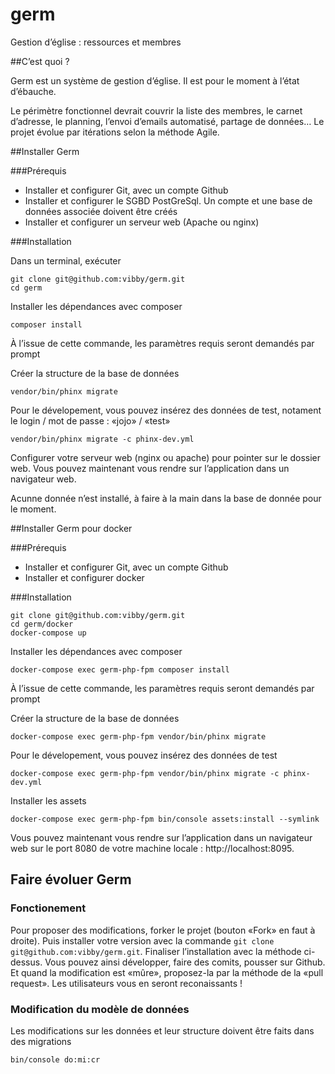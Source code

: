# germ
Gestion d’église : ressources et membres

##C’est quoi ?

Germ est un système de gestion d’église. Il est pour le moment à l’état d’ébauche.

Le périmètre fonctionnel devrait couvrir la liste des membres, le carnet d’adresse, le planning, l’envoi d’emails automatisé, partage de données… Le projet évolue par itérations selon la méthode Agile.

##Installer Germ

###Prérequis

- Installer et configurer Git, avec un compte Github
- Installer et configurer le SGBD PostGreSql. Un compte et une base de données associée doivent être créés
- Installer et configurer un serveur web (Apache ou nginx)

###Installation

Dans un terminal, exécuter

```
git clone git@github.com:vibby/germ.git
cd germ
```

Installer les dépendances avec composer
```
composer install
```
À l’issue de cette commande, les paramètres requis seront demandés par prompt

Créer la structure de la base de données
```
vendor/bin/phinx migrate
```

Pour le dévelopement, vous pouvez insérez des données de test, notament le login / mot de passe : «jojo» / «test»
```
vendor/bin/phinx migrate -c phinx-dev.yml
```

Configurer votre serveur web (nginx ou apache) pour pointer sur le dossier web.
Vous pouvez maintenant vous rendre sur l’application dans un navigateur web.

Acunne donnée n’est installé, à faire à la main dans la base de donnée pour le moment.

##Installer Germ pour docker

###Prérequis

- Installer et configurer Git, avec un compte Github
- Installer et configurer docker

###Installation


```
git clone git@github.com:vibby/germ.git
cd germ/docker
docker-compose up
```

Installer les dépendances avec composer
```
docker-compose exec germ-php-fpm composer install
```
À l’issue de cette commande, les paramètres requis seront demandés par prompt

Créer la structure de la base de données
```
docker-compose exec germ-php-fpm vendor/bin/phinx migrate
```

Pour le dévelopement, vous pouvez insérez des données de test
```
docker-compose exec germ-php-fpm vendor/bin/phinx migrate -c phinx-dev.yml
```

Installer les assets
```
docker-compose exec germ-php-fpm bin/console assets:install --symlink
```

Vous pouvez maintenant vous rendre sur l’application dans un navigateur web sur le port 8080 de votre machine locale : http://localhost:8095.

## Faire évoluer Germ

### Fonctionement

Pour proposer des modifications, forker le projet (bouton «Fork» en faut à droite). Puis installer votre version avec la commande ``git clone git@github.com:vibby/germ.git``. Finaliser l’installation avec la méthode ci-dessus. Vous pouvez ainsi développer, faire des comits, pousser sur Github. Et quand la modification est «mûre», proposez-la par la méthode de la «pull request». Les utilisateurs vous en seront reconaissants !

### Modification du modèle de données

Les modifications sur les données et leur structure doivent être faits dans des migrations
```
bin/console do:mi:cr
```

